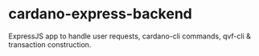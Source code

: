 # cardano-express-backend
ExpressJS app to handle user requests, cardano-cli commands, qvf-cli &amp; transaction construction.
